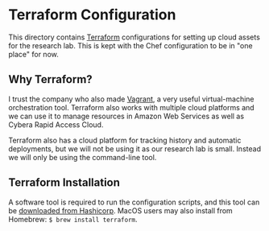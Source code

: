 # Terraform Configuration

This directory contains [Terraform](https://www.terraform.io) configurations for setting up cloud assets for the research lab. This is kept with the Chef configuration to be in "one place" for now.

## Why Terraform?

I trust the company who also made [Vagrant](https://www.vagrantup.com), a very useful virtual-machine orchestration tool. Terraform also works with multiple cloud platforms and we can use it to manage resources in Amazon Web Services as well as Cybera Rapid Access Cloud.

Terraform also has a cloud platform for tracking history and automatic deployments, but we will not be using it as our research lab is small. Instead we will only be using the command-line tool.

## Terraform Installation

A software tool is required to run the configuration scripts, and this tool can be [downloaded from Hashicorp](https://www.terraform.io/downloads.html). MacOS users may also install from Homebrew: `$ brew install terraform`.

